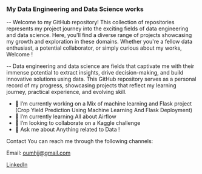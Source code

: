 ### My Data Engineering and Data Science works

-- Welcome to my GitHub repository! This collection of repositories represents my project journey into the exciting fields of data engineering and data science. Here, you'll find a diverse range of projects showcasing my growth and exploration in these domains. Whether you're a fellow data enthusiast, a potential collaborator, or simply curious about my works, Welcome !


-- Data engineering and data science are fields that captivate me with their immense potential to extract insights, drive decision-making, and build innovative solutions using data. This GitHub repository serves as a personal record of my progress, showcasing projects that reflect my learning journey, practical experience, and evolving skill.


- 🔭 I’m currently working on a Mix of machine learning and Flask project (Crop Yield Prediction Using Machine Learning And Flask Deployment)
- 🌱 I’m currently learning All about Airflow
- 👯 I’m looking to collaborate on a Kaggle challenge
- 💬 Ask me about Anything related to Data !


Contact
You can reach me through the following channels:

Email: oumhjj@gmail.com

[LinkedIn](https://www.linkedin.com/in/oumaimahajji/)
